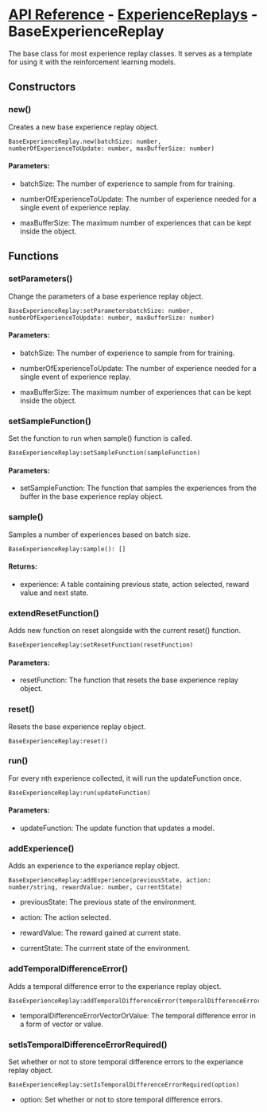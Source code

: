 # [API Reference](../../API.md) - [ExperienceReplays](../ExperienceReplays.md) - BaseExperienceReplay

The base class for most experience replay classes. It serves as a template for using it with the reinforcement learning models.

## Constructors

### new()

Creates a new base experience replay object.

```
BaseExperienceReplay.new(batchSize: number, numberOfExperienceToUpdate: number, maxBufferSize: number)
```

#### Parameters:

* batchSize: The number of experience to sample from for training.

* numberOfExperienceToUpdate: The number of experience needed for a single event of experience replay.

* maxBufferSize: The maximum number of experiences that can be kept inside the object.

## Functions

### setParameters()

Change the parameters of a base experience replay object.

```
BaseExperienceReplay:setParametersbatchSize: number, numberOfExperienceToUpdate: number, maxBufferSize: number)
```

#### Parameters:

* batchSize: The number of experience to sample from for training.

* numberOfExperienceToUpdate: The number of experience needed for a single event of experience replay.

* maxBufferSize: The maximum number of experiences that can be kept inside the object.

### setSampleFunction()

Set the function to run when sample() function is called.

```
BaseExperienceReplay:setSampleFunction(sampleFunction)
```

#### Parameters:

* setSampleFunction: The function that samples the experiences from the buffer in the base experience replay object.

### sample()

Samples a number of experiences based on batch size.

```
BaseExperienceReplay:sample(): []
```

#### Returns:

* experience: A table containing previous state, action selected, reward value and next state.

### extendResetFunction()

Adds new function on reset alongside with the current reset() function.

```
BaseExperienceReplay:setResetFunction(resetFunction)
```

#### Parameters:

* resetFunction: The function that resets the base experience replay object.

### reset()

Resets the base experience replay object.

```
BaseExperienceReplay:reset()
```

### run()

For every nth experience collected, it will run the updateFunction once. 

```
BaseExperienceReplay:run(updateFunction)
```

#### Parameters:

* updateFunction: The update function that updates a model.

### addExperience()

Adds an experience to the experiance replay object.

```
BaseExperienceReplay:addExperience(previousState, action: number/string, rewardValue: number, currentState)
```

* previousState: The previous state of the environment.

* action: The action selected.

* rewardValue: The reward gained at current state.

* currentState: The currrent state of the environment.

### addTemporalDifferenceError()

Adds a temporal difference error to the experiance replay object.

```
BaseExperienceReplay:addTemporalDifferenceError(temporalDifferenceErrorVectorOrValue)
```

* temporalDifferenceErrorVectorOrValue: The temporal difference error in a form of vector or value.

### setIsTemporalDifferenceErrorRequired()

Set whether or not to store temporal difference errors to the experiance replay object.

```
BaseExperienceReplay:setIsTemporalDifferenceErrorRequired(option)
```

* option: Set whether or not to store temporal difference errors.
